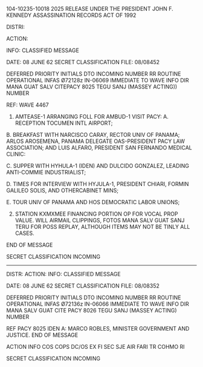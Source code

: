 104-10235-10018 2025 RELEASE UNDER THE PRESIDENT JOHN F. KENNEDY ASSASSINATION RECORDS ACT OF 1992

DISTRI:

ACTION:

INFO:
CLASSIFIED MESSAGE

DATE: 08 JUNE 62
SECRET
CLASSIFICATION
FILE: 08/08452

DEFERRED PRIORITY INITIALS DTO INCOMING NUMBER
RR ROUTINE OPERATIONAL INFAS Ø72128z IN-06069
IMMEDIATE
TO WAVE INFO DIR MANA GUAT SALV CITEPACY 8025
TEGU SANJ (MASSEY ACTING)) NUMBER

REF: WAVE 4467

1. AMTEASE-1 ARRANGING FOLL FOR AMBUD-1 VISIT PACY:
A. RECEPTION TOCUMEN INTL AIRPORT;

B. BREAKFAST WITH NARCISCO CARAY, RECTOR UNIV OF PANAMA; ARLOS
AROSEMENA, PANAMA DELEGATE OAS-PRESIDENT PACY LAW ASSOCIATION; AND
LUIS ALFARO, PRESIDENT SAN FERNANDO MEDICAL CLINIC:

C. SUPPER WITH HYHULA-1 (IDEN) AND DULCIDO GONZALEZ, LEADING
ANTI-COMMIE INDUSTRIALIST;

D. TIMES FOR INTERVIEW WITH HYJULA-1, PRESIDENT CHIARI, FORMIN
GALILEO SOLIS, AND OTHERCABINET MINS;

E. TOUR UNIV OF PANAMA AND HOS DEMOCRATIC LABOR UNIONS;

2. STATION KXMXMEE FINANCING PORTION OP FOR VOCAL PROP VALUE. WILL
AIRMAIL CLIPPINGS, FOTOS MANA SALV GUAT SANJ TERU FOR POSS REPLAY,
ALTHOUGH ITEMS MAY NOT BE TINLY ALL CASES.

END OF MESSAGE

SECRET
CLASSIFICATION
INCOMING

---

DISTR:
ACTION:
INFO:
CLASSIFIED MESSAGE

DATE: 08 JUNE 62
SECRET
CLASSIFICATION
FILE: 08/08352

DEFERRED PRIORITY INITIALS DTO INCOMING NUMBER
RR ROUTINE OPERATIONAL INFAS Ø72136z IN-06066
IMMEDIATE
TO WAVE INFO DIR MANA SALV GUAT CITE PACY 8026
TEGU SANJ (MASSEY ACTING) NUMBER

REF PACY 8025
IDEN A: MARCO ROBLES, MINISTER GOVERNMENT AND JUSTICE.
END OF MESSAGE

ACTION INFO
COS
COPS
DC/OS
EX
FI
SEC
SJE
AIR
FARI
TR
COHMO
RI

SECRET
CLASSIFICATION
INCOMING

